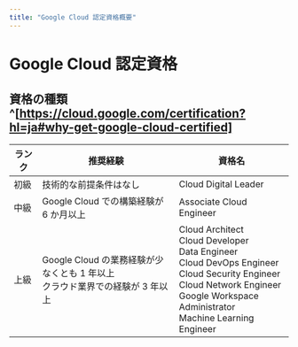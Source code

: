 ```yaml
---
title: "Google Cloud 認定資格概要"
---
```

# Google Cloud 認定資格
## 資格の種類^[https://cloud.google.com/certification?hl=ja#why-get-google-cloud-certified]
| ランク | 推奨経験 | 資格名 |
| ---- | ---- | ---- |
| 初級 | 技術的な前提条件はなし | Cloud Digital Leader |
| 中級 | Google Cloud での構築経験が 6 か月以上 | Associate Cloud Engineer |
| 上級 | Google Cloud の業務経験が少なくとも 1 年以上<br>クラウド業界での経験が 3 年以上 | Cloud Architect<br>Cloud Developer<br>Data Engineer<br>Cloud DevOps Engineer<br>Cloud Security Engineer<br>Cloud Network Engineer<br>Google Workspace Administrator<br>Machine Learning Engineer|